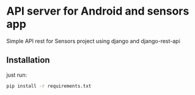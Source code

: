 # API server for Android and sensors app

Simple API rest for Sensors project using django and django-rest-api

## Installation

just run:

```bash
pip install -r requirements.txt
```